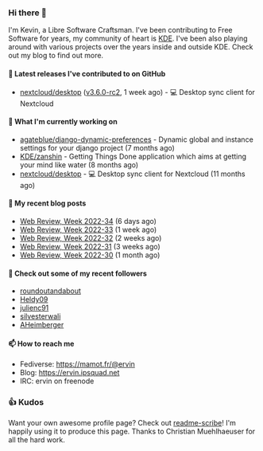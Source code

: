 ### Hi there 👋

I'm Kevin, a Libre Software Craftsman. I've been contributing to Free Software for years,
my community of heart is [KDE](https://kde.org). I've been also playing around with various
projects over the years inside and outside KDE. Check out my blog to find out more.

#### 🔭 Latest releases I've contributed to on GitHub

- [nextcloud/desktop](https://github.com/nextcloud/desktop) ([v3.6.0-rc2](https://github.com/nextcloud/desktop/releases/tag/v3.6.0-rc2), 1 week ago) - 💻 Desktop sync client for Nextcloud

#### 🌱 What I'm currently working on

- [agateblue/django-dynamic-preferences](https://github.com/agateblue/django-dynamic-preferences) - Dynamic global and instance settings for your django project (7 months ago)
- [KDE/zanshin](https://github.com/KDE/zanshin) - Getting Things Done application which aims at getting your mind like water (8 months ago)
- [nextcloud/desktop](https://github.com/nextcloud/desktop) - 💻 Desktop sync client for Nextcloud (11 months ago)

#### 📜 My recent blog posts

- [Web Review, Week 2022-34](https://ervin.ipsquad.net/blog/2022/08/26/web-review-week-2022-34/) (6 days ago)
- [Web Review, Week 2022-33](https://ervin.ipsquad.net/blog/2022/08/19/web-review-week-2022-33/) (1 week ago)
- [Web Review, Week 2022-32](https://ervin.ipsquad.net/blog/2022/08/12/web-review-week-2022-32/) (2 weeks ago)
- [Web Review, Week 2022-31](https://ervin.ipsquad.net/blog/2022/08/05/web-review-week-2022-31/) (3 weeks ago)
- [Web Review, Week 2022-30](https://ervin.ipsquad.net/blog/2022/07/29/web-review-week-2022-30/) (1 month ago)

#### 👯 Check out some of my recent followers

- [roundoutandabout](https://github.com/roundoutandabout)
- [Heldy09](https://github.com/Heldy09)
- [julienc91](https://github.com/julienc91)
- [silvesterwali](https://github.com/silvesterwali)
- [AHeimberger](https://github.com/AHeimberger)

#### 📫 How to reach me

- Fediverse: https://mamot.fr/@ervin
- Blog: https://ervin.ipsquad.net
- IRC: ervin on freenode

### 👍 Kudos

Want your own awesome profile page? Check out [readme-scribe](https://github.com/muesli/readme-scribe)!
I'm happily using it to produce this page. Thanks to Christian Muehlhaeuser for all the hard work.

